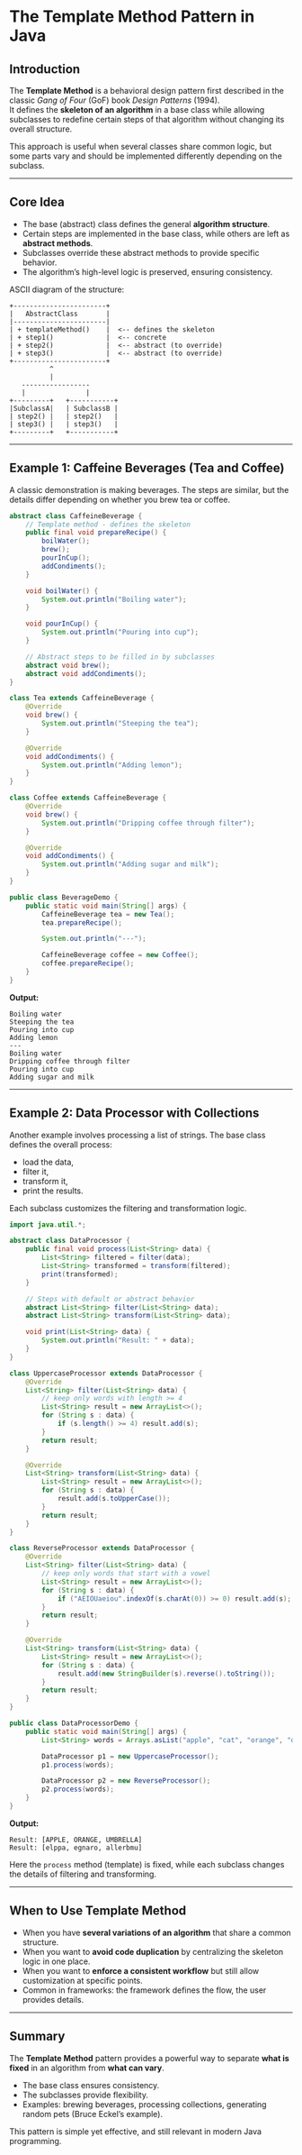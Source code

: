 # The Template Method Pattern in Java

## Introduction

The **Template Method** is a behavioral design pattern first described in the classic *Gang of Four* (GoF) book *Design Patterns* (1994).  
It defines the **skeleton of an algorithm** in a base class while allowing subclasses to redefine certain steps of that algorithm without changing its overall structure.  

This approach is useful when several classes share common logic, but some parts vary and should be implemented differently depending on the subclass.

---

## Core Idea

- The base (abstract) class defines the general **algorithm structure**.  
- Certain steps are implemented in the base class, while others are left as **abstract methods**.  
- Subclasses override these abstract methods to provide specific behavior.  
- The algorithm’s high-level logic is preserved, ensuring consistency.

ASCII diagram of the structure:

```
+-----------------------+
|   AbstractClass       |
|-----------------------|
| + templateMethod()    |  <-- defines the skeleton
| + step1()             |  <-- concrete
| + step2()             |  <-- abstract (to override)
| + step3()             |  <-- abstract (to override)
+-----------------------+
          ^
          |
   -----------------
   |               |
+---------+   +-----------+
|SubclassA|   | SubclassB |
| step2() |   | step2()   |
| step3() |   | step3()   |
+---------+   +-----------+
```

---

## Example 1: Caffeine Beverages (Tea and Coffee)

A classic demonstration is making beverages. The steps are similar, but the details differ depending on whether you brew tea or coffee.

```java
abstract class CaffeineBeverage {
    // Template method - defines the skeleton
    public final void prepareRecipe() {
        boilWater();
        brew();
        pourInCup();
        addCondiments();
    }

    void boilWater() {
        System.out.println("Boiling water");
    }

    void pourInCup() {
        System.out.println("Pouring into cup");
    }

    // Abstract steps to be filled in by subclasses
    abstract void brew();
    abstract void addCondiments();
}

class Tea extends CaffeineBeverage {
    @Override
    void brew() {
        System.out.println("Steeping the tea");
    }

    @Override
    void addCondiments() {
        System.out.println("Adding lemon");
    }
}

class Coffee extends CaffeineBeverage {
    @Override
    void brew() {
        System.out.println("Dripping coffee through filter");
    }

    @Override
    void addCondiments() {
        System.out.println("Adding sugar and milk");
    }
}

public class BeverageDemo {
    public static void main(String[] args) {
        CaffeineBeverage tea = new Tea();
        tea.prepareRecipe();

        System.out.println("---");

        CaffeineBeverage coffee = new Coffee();
        coffee.prepareRecipe();
    }
}
```

**Output:**
```
Boiling water
Steeping the tea
Pouring into cup
Adding lemon
---
Boiling water
Dripping coffee through filter
Pouring into cup
Adding sugar and milk
```

---

## Example 2: Data Processor with Collections

Another example involves processing a list of strings. The base class defines the overall process:  
- load the data,  
- filter it,  
- transform it,  
- print the results.  

Each subclass customizes the filtering and transformation logic.

```java
import java.util.*;

abstract class DataProcessor {
    public final void process(List<String> data) {
        List<String> filtered = filter(data);
        List<String> transformed = transform(filtered);
        print(transformed);
    }

    // Steps with default or abstract behavior
    abstract List<String> filter(List<String> data);
    abstract List<String> transform(List<String> data);

    void print(List<String> data) {
        System.out.println("Result: " + data);
    }
}

class UppercaseProcessor extends DataProcessor {
    @Override
    List<String> filter(List<String> data) {
        // keep only words with length >= 4
        List<String> result = new ArrayList<>();
        for (String s : data) {
            if (s.length() >= 4) result.add(s);
        }
        return result;
    }

    @Override
    List<String> transform(List<String> data) {
        List<String> result = new ArrayList<>();
        for (String s : data) {
            result.add(s.toUpperCase());
        }
        return result;
    }
}

class ReverseProcessor extends DataProcessor {
    @Override
    List<String> filter(List<String> data) {
        // keep only words that start with a vowel
        List<String> result = new ArrayList<>();
        for (String s : data) {
            if ("AEIOUaeiou".indexOf(s.charAt(0)) >= 0) result.add(s);
        }
        return result;
    }

    @Override
    List<String> transform(List<String> data) {
        List<String> result = new ArrayList<>();
        for (String s : data) {
            result.add(new StringBuilder(s).reverse().toString());
        }
        return result;
    }
}

public class DataProcessorDemo {
    public static void main(String[] args) {
        List<String> words = Arrays.asList("apple", "cat", "orange", "dog", "umbrella");

        DataProcessor p1 = new UppercaseProcessor();
        p1.process(words);

        DataProcessor p2 = new ReverseProcessor();
        p2.process(words);
    }
}
```

**Output:**
```
Result: [APPLE, ORANGE, UMBRELLA]
Result: [elppa, egnaro, allerbmu]
```

Here the `process` method (template) is fixed, while each subclass changes the details of filtering and transforming.

---

## When to Use Template Method

- When you have **several variations of an algorithm** that share a common structure.  
- When you want to **avoid code duplication** by centralizing the skeleton logic in one place.  
- When you want to **enforce a consistent workflow** but still allow customization at specific points.  
- Common in frameworks: the framework defines the flow, the user provides details.

---

## Summary

The **Template Method** pattern provides a powerful way to separate **what is fixed** in an algorithm from **what can vary**.  
- The base class ensures consistency.  
- The subclasses provide flexibility.  
- Examples: brewing beverages, processing collections, generating random pets (Bruce Eckel’s example).  

This pattern is simple yet effective, and still relevant in modern Java programming.
